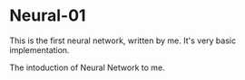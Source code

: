 # Neural-01
This is the first neural network, written by me.
It's very basic implementation.

The intoduction of Neural Network to me.
